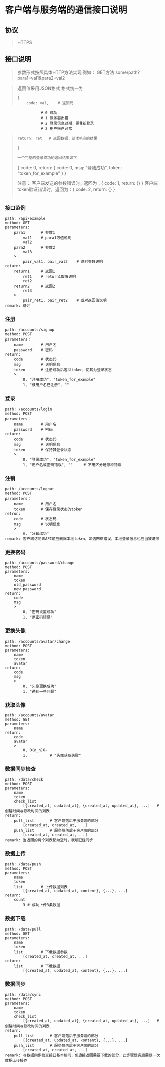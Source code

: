 # 客户端与服务端的通信接口说明

## 协议
> HTTPS

## 接口说明
> 参数形式按照具体HTTP方法实现
> 例如： GET方法 some/path?para1=val1&para2=val2

> 返回值采用JSON格式
> 格式统一为
> ```
> {
>     code: val,    # 返回码
                    # 0 成功
                    # 1 服务器出错
                    # 2 登录信息过期，需重新登录
                    # 3 用户账户异常
>     return: ret   # 返回数据，请求响应的结果
> }
> ```
> 一个完整的登录成功的返回结果如下
> ```
> {
>     code: 0,
>     return: {
>         code: 0,
>         msg: "登陆成功",
>         token: "token_for_example"
>     }
> }
> 
> 注意：
>      客户端发送的参数错误时，返回为：{ code: 1, return: {} }
>      客户端token验证错误时，返回为：{ code: 2, return: {} }
> ```

### 接口范例
```
path: /api/example
method: GET
parameters:
    para1       # 参数1
        val1    # para1取值说明
        val2
    para2       # 参数2
        val3
    >
        pair_val1, pair_val2    # 成对参数说明
return:
    return1     # 返回1
        ret1    # return1取值说明
        ret2
    return2     # 返回2
        ret3
    >
        pair_ret1, pair_ret2    # 成对返回值说明
remark: 备注
```

### 注册
```
path: /accounts/signup
method: POST
parameters：
    name        # 用户名
    password    # 密码
return:
    code        # 状态码
    msg         # 说明信息
    token       # 注册成功后返回token，使其为登录状态
    >
        0, "注册成功", "token_for_example"
        1, "该用户名已注册", ""
```

### 登录
```
path: /accounts/login
method: POST
parameters：
    name        # 用户名
    password    # 密码
return:
    code        # 状态码
    msg         # 说明信息
    token       # 保持其登录状态
    >
        0, "登录成功", "token_for_example"
        1, "用户名或密码错误", ""     # 不用区分是哪种错误
```

### 注销
```
path: /accounts/logout
method: POST
parameters：
    name        # 用户名
    token       # 保存登录状态的token
retrun:
    code        # 状态码
    msg         # 说明信息
    >
        0, "注销成功"
remark: 客户端访问该API前应删除本地token，如遇网络错误，本地登录信息也应当被清除
```

### 更换密码
```
path: /accounts/password/change
method: POST
parameters:
    name
    token
    old_password
    new_password
return:
    code
    msg
    >
        0, "密码设置成功"
        1, "原密码错误"
```

### 更换头像
```
path: /accounts/avatar/change
method: POST
parameters:
    name
    token
    avatar
return:
    code
    msg
    >
        0, "头像更换成功"
        1, "遇到一些问题"
```

### 获取头像
```
path: /accounts/avatar
method: GET
parameters:
    name
return:
    code
    avatar
    >
        0, O(∩_∩)O~
        1,          # "头像获取失败"
```

### 数据同步检查
```
path: /data/check
method: POST
parameters:
    name
    token
    check_list
        [{created_at, updated_at}, {created_at, updated_at}, ...]   # 创建时间与修改时间的列表
return:
    pull_list       # 客户端落后于服务端的部分
        [created_at, created_at, ...]
    push_list       # 服务端落后于客户端的部分
        [created_at, created_at, ...]
remark: 当返回的两个列表都为空时，表明已经同步
```

### 数据上传
```
path: /data/push
method: POST
parameters:
    name
    token
    list        # 上传数据列表
        [{created_at, updated_at, content}, {...}, ...]
return:
    count
        3 # 成功上传3条数据
```

### 数据下载
```
path: /data/pull
method: GET
parameters:
    name
    token
    list        # 下载数据参数
        [created_at, created_at, ...]
return:
    list        # 下载数据
        [{created_at, updated_at, content}, {...}, ...]
```

### 数据同步
```
path: /data/sync
method: POST
parameters:
    name
    token
    check_list
        [{created_at, updated_at}, {created_at, updated_at}, ...]   # 创建时间与修改时间的列表
return:
    pull_list       # 客户端落后于服务端的部分
        [{created_at, updated_at, content}, {...}, ...]
    push_list       # 服务端落后于客户端的部分
        [created_at, created_at, ...]
remark: 与数据同步检查接口基本相同，但直接返回需要下载的部分，此步骤做完后需做一次数据上传操作
```
